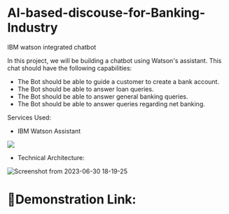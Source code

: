 # AI-based-discouse-for-Banking-Industry

IBM watson integrated chatbot


In this project, we will be building a chatbot using Watson's assistant. This chat should have the following capabilities:

* The Bot should be able to guide a customer to create a bank account.
* The Bot should be able to answer loan queries.
* The Bot should be able to answer general banking queries.
* The Bot should be able to answer queries regarding net banking.



Services Used:

* IBM Watson Assistant

![](https://lh6.googleusercontent.com/0B4k1RVldfZHHr6OVmOLOWpKWsIfOwjIXg8KGiT4EUVLluT2dTtmgq4Do_2w32RGfz0-kq89THNi8K85_shN66J0fPtPMI9BALne7zaNFrmhy99hdsfBe5lC0ZsGgRQnkaQZblys)

* Technical Architecture:

![Screenshot from 2023-06-30 18-19-25](https://github.com/bhavana-pn/AI-Based-Discourse-For-Banking-industry/assets/93568726/bd6ff6d7-a550-4404-8672-4f2e0c25566d)


# 🔗Demonstration Link:

[Click]: https://drive.google.com/file/d/1qTGJntOfKcLy7nPTA84PCuL5C4OcZxx8/view?usp=sharing
